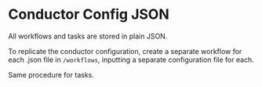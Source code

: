 # Conductor Config JSON

All workflows and tasks are stored in plain JSON.

To replicate the conductor configuration, create a separate workflow for each .json file in `/workflows`, inputting a separate configuration file for each.

Same procedure for tasks.
